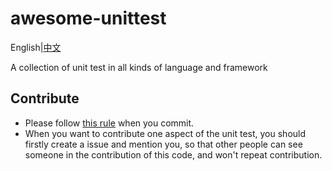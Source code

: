 # awesome-unittest

English|[中文](./README-zh.md)

A collection of unit test in all kinds of language and framework

## Contribute

- Please follow [this rule](https://github.com/guzhongren/CodeRule/blob/master/02.VersionControlCommit.md) when you commit.
- When you want to contribute one aspect of the unit test, you should firstly create a issue and mention you, so that other people can see someone in the contribution of this code, and won't repeat contribution.
